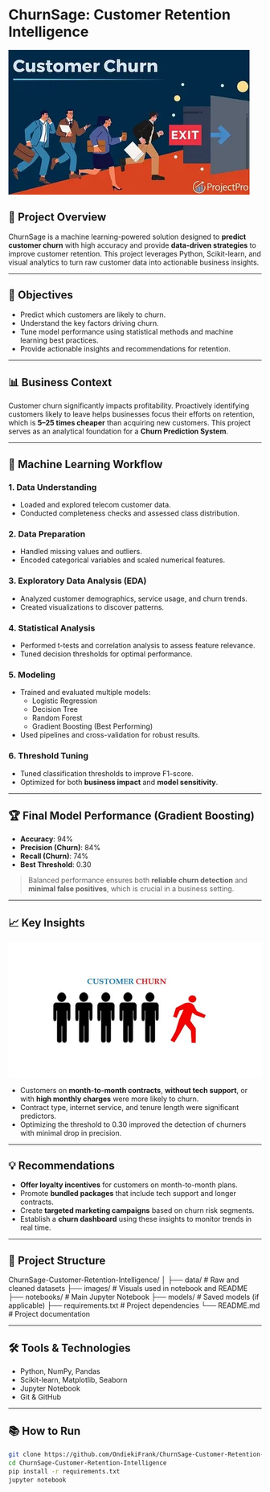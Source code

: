 # ChurnSage: Customer Retention Intelligence



![Threshold Tuning](images/WhatsApp%20Image%202025-07-21%20at%2012.38.10%20(1).jpeg)

## 📌 Project Overview

ChurnSage is a machine learning-powered solution designed to **predict customer churn** with high accuracy and provide **data-driven strategies** to improve customer retention. This project leverages Python, Scikit-learn, and visual analytics to turn raw customer data into actionable business insights.

---

## 🎯 Objectives

- Predict which customers are likely to churn.
- Understand the key factors driving churn.
- Tune model performance using statistical methods and machine learning best practices.
- Provide actionable insights and recommendations for retention.

---

## 📊 Business Context

Customer churn significantly impacts profitability. Proactively identifying customers likely to leave helps businesses focus their efforts on retention, which is **5–25 times cheaper** than acquiring new customers. This project serves as an analytical foundation for a **Churn Prediction System**.

---

## 🧠 Machine Learning Workflow

### 1. Data Understanding
- Loaded and explored telecom customer data.
- Conducted completeness checks and assessed class distribution.

### 2. Data Preparation
- Handled missing values and outliers.
- Encoded categorical variables and scaled numerical features.

### 3. Exploratory Data Analysis (EDA)
- Analyzed customer demographics, service usage, and churn trends.
- Created visualizations to discover patterns.

### 4. Statistical Analysis
- Performed t-tests and correlation analysis to assess feature relevance.
- Tuned decision thresholds for optimal performance.

### 5. Modeling
- Trained and evaluated multiple models:
  - Logistic Regression
  - Decision Tree
  - Random Forest
  - Gradient Boosting (Best Performing)
- Used pipelines and cross-validation for robust results.

### 6. Threshold Tuning
- Tuned classification thresholds to improve F1-score.
- Optimized for both **business impact** and **model sensitivity**.


---

## 🏆 Final Model Performance (Gradient Boosting)

- **Accuracy**: 94%
- **Precision (Churn)**: 84%
- **Recall (Churn)**: 74%
- **Best Threshold**: 0.30

> Balanced performance ensures both **reliable churn detection** and **minimal false positives**, which is crucial in a business setting.

---

## 📈 Key Insights

![Churn Insight](images/WhatsApp%20Image%202025-07-21%20at%2012.38.10.jpeg)

- Customers on **month-to-month contracts**, **without tech support**, or with **high monthly charges** were more likely to churn.
- Contract type, internet service, and tenure length were significant predictors.
- Optimizing the threshold to 0.30 improved the detection of churners with minimal drop in precision.

---

## 💡 Recommendations

- **Offer loyalty incentives** for customers on month-to-month plans.
- Promote **bundled packages** that include tech support and longer contracts.
- Create **targeted marketing campaigns** based on churn risk segments.
- Establish a **churn dashboard** using these insights to monitor trends in real time.

---

## 📁 Project Structure

ChurnSage-Customer-Retention-Intelligence/
│
├── data/ # Raw and cleaned datasets
├── images/ # Visuals used in notebook and README
├── notebooks/ # Main Jupyter Notebook
├── models/ # Saved models (if applicable)
├── requirements.txt # Project dependencies
└── README.md # Project documentation


---

## 🛠️ Tools & Technologies

- Python, NumPy, Pandas
- Scikit-learn, Matplotlib, Seaborn
- Jupyter Notebook
- Git & GitHub

---

## 📚 How to Run

```bash
git clone https://github.com/OndiekiFrank/ChurnSage-Customer-Retention-Intelligence.git
cd ChurnSage-Customer-Retention-Intelligence
pip install -r requirements.txt
jupyter notebook

